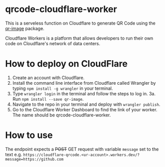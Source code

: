 # qrcode-cloudflare-worker

This is a serveless function on Cloudflare to generate QR Code using the [qr-image](https://www.npmjs.com/package/qr-image) package.

Cloudflare Workers is a platform that allows developers to run their own code on Cloudflare's network of data centers.

# How to deploy on CloudFlare
1. Create an account with Cloudflare.
2. Install the command line interface from Cloudflare called Wrangler by typing `npm install -g wrangler` in your terminal.
3. Type `wrangler login` in the terminal and follow the steps to log in.
3a. Run `npm install --save qr-image`.
4. Navigate to the repo in your terminal and deploy with `wrangler publish`.
5. Go to the Cloudflare Worker Dashboard to find the link of your worker. The name should be qrcode-cloudflare-worker.


# How to use
The endpoint expects a ~~POST~~ GET request with variable `message` set to the text e.g. `https://cloudflare-qrcode.<ur-account>.workers.dev/?message=https://github.com`



